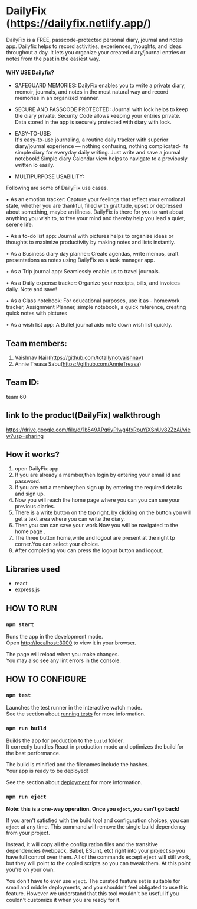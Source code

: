 #  DailyFix (https://dailyfix.netlify.app/)
DailyFix is a FREE, passcode-protected personal diary, journal and notes app. Dailyfix helps to record activities, experiences, thoughts, and ideas throughout a day. It lets you organize your created diary/journal entries or notes from the past in the easiest way.
#### WHY USE Dailyfix?
-  SAFEGUARD MEMORIES: 
DailyFix enables you to write a private diary, memoir, journals, and notes in the most natural way and record memories in an organized manner.

-  SECURE AND PASSCODE PROTECTED: 
Journal with lock helps to keep the diary private. Security Code allows keeping your entries private. Data stored in the app is securely protected with diary with lock.

-  EASY-TO-USE:  
It's easy-to-use journaling, a routine daily tracker with superior diary/journal experience — nothing confusing, nothing complicated- its simple diary for everyday daily writing. Just write and save a journal notebook! Simple diary Calendar view helps to navigate to a previously written lo easily.

-  MULTIPURPOSE USABILITY: 

Following are some of DailyFix use cases.

• As an emotion tracker: Capture your feelings that reflect your emotional state, whether you are thankful, filled with gratitude, upset or depressed about something, maybe an illness. DailyFix is there for you to rant about anything you wish to, to free your mind and thereby help you lead a quiet, serene life.

• As a to-do list app: Journal with pictures helps to organize ideas or thoughts to maximize productivity by making notes and lists instantly.

• As a Business diary day planner: Create agendas, write memos, craft presentations as notes using DailyFix as a task manager app.

• As a Trip journal app: Seamlessly enable us to travel journals.

• As a Daily expense tracker: Organize your receipts, bills, and invoices daily. Note and save!

• As a Class notebook: For educational purposes, use it as -  homework tracker, Assignment Planner, simple notebook, a quick reference, creating quick notes with pictures

• As a wish list app: A Bullet journal aids note down wish list quickly.


## Team members:
1. Vaishnav Nair(https://github.com/totallynotvaishnav)
2. Annie Treasa Sabu(https://github.com/AnnieTreasa)

## Team ID:
   team 60

## link to the product(DailyFix) walkthrough
 https://drive.google.com/file/d/1b549APq6yPIwg4fxRpuYjXSnUv82ZzAi/view?usp=sharing 

## How it works?
 1. open DailyFix app
 2. If you are already a member,then login by entering your email id and password.
 3. If you are not a member,then  sign up by entering the required details and sign up.
 4. Now you will reach the home page where you can you can see your previous diaries.
 5. There is a write button on the top right, by clicking on the button you will get a text area where you can write the diary.
 6. Then you can can save your work.Now you will be navigated to the home page .
 7. The three button home,write and logout are present at the right tp corner.You can select your choice.
 8. After completing you can press the logout button and logout.

## Libraries used
- react 
- express.js 

## HOW TO RUN


### `npm start`

Runs the app in the development mode.\
Open [http://localhost:3000](http://localhost:3000) to view it in your browser.

The page will reload when you make changes.\
You may also see any lint errors in the console.

## HOW TO CONFIGURE
### `npm test`

Launches the test runner in the interactive watch mode.\
See the section about [running tests](https://facebook.github.io/create-react-app/docs/running-tests) for more information.



### `npm run build`

Builds the app for production to the `build` folder.\
It correctly bundles React in production mode and optimizes the build for the best performance.

The build is minified and the filenames include the hashes.\
Your app is ready to be deployed!

See the section about [deployment](https://facebook.github.io/create-react-app/docs/deployment) for more information.

### `npm run eject`

**Note: this is a one-way operation. Once you `eject`, you can't go back!**

If you aren't satisfied with the build tool and configuration choices, you can `eject` at any time. This command will remove the single build dependency from your project.

Instead, it will copy all the configuration files and the transitive dependencies (webpack, Babel, ESLint, etc) right into your project so you have full control over them. All of the commands except `eject` will still work, but they will point to the copied scripts so you can tweak them. At this point you're on your own.

You don't have to ever use `eject`. The curated feature set is suitable for small and middle deployments, and you shouldn't feel obligated to use this feature. However we understand that this tool wouldn't be useful if you couldn't customize it when you are ready for it.
